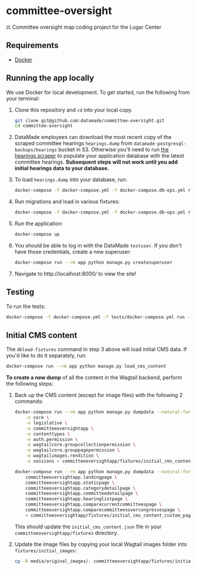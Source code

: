 # committee-oversight
⚖️ Committee oversight map coding project for the Lugar Center

## Requirements

- [Docker](https://www.docker.com/)


## Running the app locally

We use Docker for local development. To get started, run the following from your terminal:

1. Clone this repository and `cd` into your local copy.

    ```bash
    git clone git@github.com:datamade/committee-oversight.git
    cd committee-oversight
    ```

2. DataMade employees can download the most recent copy of the scraped committee hearings `hearings.dump` from `datamade-postgresql-backups/hearings` bucket in S3. Otherwise you'll need to run [the hearings scraper]( https://github.com/datamade/hearings/) to populate your application database with the latest committee hearings. **Subsequent steps will not work until you add initial hearings data to your database.**

3. To load `hearings.dump` into your database, run:

    ```bash
    docker-compose -f docker-compose.yml -f docker-compose.db-ops.yml run -e PGPASSWORD=postgres --rm dbload-dump
    ```

4. Run migrations and load in various fixtures:

    ```bash
    docker-compose -f docker-compose.yml -f docker-compose.db-ops.yml run --rm dbload-fixtures
    ```

5. Run the application:

    ```bash
    docker-compose up
    ```

6. You should be able to log in with the DataMade `testuser`. If you don't have those credentials,
create a new superuser:

    ```bash
    docker-compose run --rm app python manage.py createsuperuser
    ```

7. Navigate to http://localhost:8000/ to view the site!

## Testing

To run the tests:

```bash
docker-compose -f docker-compose.yml -f tests/docker-compose.yml run --rm app
```


## Initial CMS content

The `dbload-fixtures` command in step 3 above will load initial CMS data. If you'd like to do it separately, run:

```bash
docker-compose run --rm app python manage.py load_cms_content
```

**To create a new dump** of all the content in the Wagtail backend, perform the following steps:

1. Back up the CMS content (except for image files) with the following 2 commands:

    ```bash
    docker-compose run --rm app python manage.py dumpdata --natural-foreign --indent 2 \
        -e core \
        -e legislative \
        -e committeeoversightapp \
        -e contenttypes \
        -e auth.permission \
        -e wagtailcore.groupcollectionpermission \
        -e wagtailcore.grouppagepermission \
        -e wagtailimages.rendition \
        -e sessions > committeeoversightapp/fixtures/initial_cms_content.json
    ```

    ```bash
    docker-compose run --rm app python manage.py dumpdata --natural-foreign --indent 2 \
        committeeoversightapp.landingpage \
        committeeoversightapp.staticpage \
        committeeoversightapp.categorydetailpage \
        committeeoversightapp.committeedetailpage \
        committeeoversightapp.hearinglistpage \
        committeeoversightapp.comparecurrentcommitteespage \
        committeeoversightapp.comparecommitteesovercongressespage \
        > committeeoversightapp/fixtures/initial_cms_content_custom_pages.json
    ```

    This should update the `initial_cms_content.json` file in your `committeeoversightapp/fixtures`
    directory.

2. Update the image files by copying your local Wagtail images folder into `fixtures/initial_images`:

    ```bash
    cp -R media/original_images/. committeeoversightapp/fixtures/initial_images/
    ```
